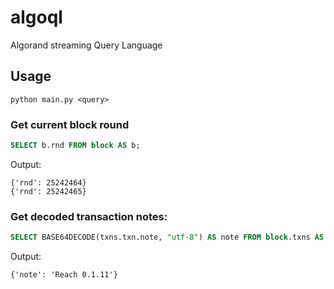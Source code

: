 # algoql
Algorand streaming Query Language

## Usage
````commandline
python main.py <query>
````

### Get current block round
``` sql
SELECT b.rnd FROM block AS b;
```
Output:
```
{'rnd': 25242464}
{'rnd': 25242465}
```

### Get decoded transaction notes:
``` sql
SELECT BASE64DECODE(txns.txn.note, "utf-8") AS note FROM block.txns AS txns WHERE BASE64DECODE(txns.txn.note, "utf-8") IS NOT NULL;
```
Output:
```
{'note': 'Reach 0.1.11'}
```